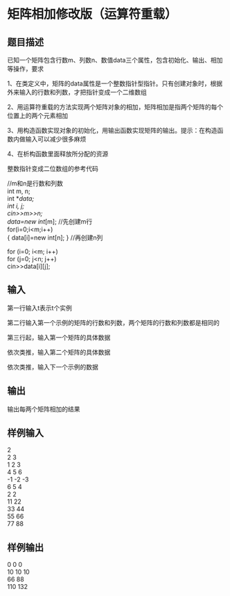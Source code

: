 # 矩阵相加修改版（运算符重载）  
  
## 题目描述  
已知一个矩阵包含行数m、列数n、数值data三个属性，包含初始化、输出、相加等操作，要求  
  
1、在类定义中，矩阵的data属性是一个整数指针型指针。只有创建对象时，根据外来输入的行数和列数，才把指针变成一个二维数组  
  
2、用运算符重载的方法实现两个矩阵对象的相加，矩阵相加是指两个矩阵的每个位置上的两个元素相加  
  
3、用构造函数实现对象的初始化，用输出函数实现矩阵的输出。提示：在构造函数内做输入可以减少很多麻烦  
  
4、在析构函数里面释放所分配的资源  
  
整数指针变成二位数组的参考代码  
  
//m和n是行数和列数  
int m, n;  
int **data;  
int i, j;  
cin>>m>>n;  
data=new int*[m];  //先创建m行  
for(i=0;i<m;i++)  
  { data[i]=new int[n]; }  //再创建n列  
  
for (i=0; i<m; i++)  
  for (j=0; j<n; j++)  
    cin>>data[i][j];  
  
## 输入  
第一行输入t表示t个实例  
  
第二行输入第一个示例的矩阵的行数和列数，两个矩阵的行数和列数都是相同的  
  
第三行起，输入第一个矩阵的具体数据  
  
依次类推，输入第二个矩阵的具体数据  
  
依次类推，输入下一个示例的数据  
  
## 输出  
输出每两个矩阵相加的结果  
  
## 样例输入  
2  
2 3  
1 2 3  
4 5 6  
-1 -2 -3  
6 5 4  
2 2  
11 22  
33 44  
55 66  
77 88  
## 样例输出  
0 0 0  
10 10 10  
66 88  
110 132  
  
  
